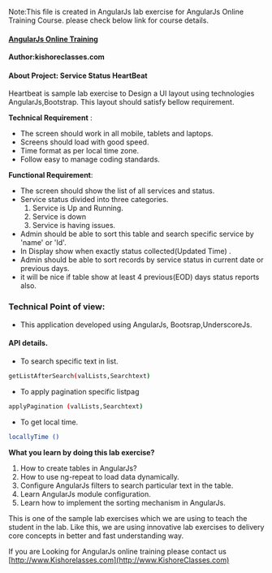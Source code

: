 Note:This file is created in AngularJs lab exercise for AngularJs Online Training Course.
please check below link for course details.

#### [AngularJs Online Training](https://kishoreclasses.com/Online-AngularJs-Training-from-India.html)

__Author:kishoreclasses.com__

#### About Project: Service Status HeartBeat
Heartbeat is sample lab exercise to Design a UI layout using technologies AngularJs,Bootstrap.
This layout should satisfy bellow requirement.

**Technical Requirement** :
- The screen should work in all mobile, tablets and laptops.
- Screens should load with good speed.
- Time format as per local time zone.
- Follow easy to manage coding standards.

**Functional Requirement**:
- The screen should show the list of all services and status.
- Service status divided into three categories.
  1. Service is Up and Running.
  2. Service is down
  3. Service is having issues.
- Admin should be able to sort this table and search specific service by 'name' or 'Id'.
- In Display show when exactly status collected(Updated Time) .
- Admin should be able to sort records by service status in current date or previous days.
- it will be nice if table show at least 4 previous(EOD) days status reports also.
 
### Technical Point of view:
- This application developed using AngularJs, Bootsrap,UnderscoreJs.
#### API details.
- To search specific text in list.
```sh
getListAfterSearch(valLists,Searchtext)
```
- To apply pagination specific listpag
```sh
applyPagination (valLists,Searchtext)
```
- To get local time.
```sh
locallyTime ()
```

__What you learn by doing this lab exercise?__
1.  How to create tables in AngularJs?
2.  How to use ng-repeat to load data dynamically.
3.  Configure AngularJs filters to search particular text in the table.
4.  Learn AngularJs module configuration.
5.  Learn how to implement the sorting mechanism in AngularJs.
 
This is one of the sample lab exercises which we are using to teach the student in the lab.
Like this, we are using innovative lab exercises to delivery core concepts in better and fast understanding way.

If you are Looking for AngularJs online training  please contact us 
[http://www.Kishorelasses.com](http://www.KishoreClasses.com)
